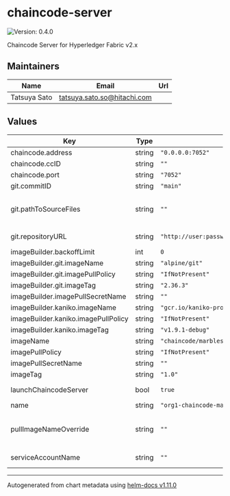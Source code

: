 # chaincode-server

![Version: 0.4.0](https://img.shields.io/badge/Version-0.4.0-informational?style=flat-square)

Chaincode Server for Hyperledger Fabric v2.x

## Maintainers

| Name | Email | Url |
| ---- | ------ | --- |
| Tatsuya Sato | <tatsuya.sato.so@hitachi.com> |  |

## Values

| Key | Type | Default | Description |
|-----|------|---------|-------------|
| chaincode.address | string | `"0.0.0.0:7052"` | Chaincode server address |
| chaincode.ccID | string | `""` | Chaincode ID for chaincode server |
| chaincode.port | string | `"7052"` | Chaincode server port |
| git.commitID | string | `"main"` | Commit ID of the target chaincode source code |
| git.pathToSourceFiles | string | `""` | Relative path from the repository path, which should start with `/` and end without `/`  (e.g., `repositoryPath/pathToSourceFiles/SourceFiles` should be `/pathToSourceFiles`) |
| git.repositoryURL | string | `"http://user:password@localhost/repos/marbles.git"` | Git repository URL of the target chaincode source code (user/password is optional) |
| imageBuilder.backoffLimit | int | `0` | back off limit of the image build job |
| imageBuilder.git.imageName | string | `"alpine/git"` | git image name |
| imageBuilder.git.imagePullPolicy | string | `"IfNotPresent"` | git image pull policy |
| imageBuilder.git.imageTag | string | `"2.36.3"` | git image tag |
| imageBuilder.imagePullSecretName | string | `""` |  |
| imageBuilder.kaniko.imageName | string | `"gcr.io/kaniko-project/executor"` | kaniko image tag |
| imageBuilder.kaniko.imagePullPolicy | string | `"IfNotPresent"` | kaniko image pull policy |
| imageBuilder.kaniko.imageTag | string | `"v1.9.1-debug"` | kaniko image tag |
| imageName | string | `"chaincode/marbles"` | Chaincode image name |
| imagePullPolicy | string | `"IfNotPresent"` | Chaincode image pull policy |
| imagePullSecretName | string | `""` | Chaincode image pull secret name |
| imageTag | string | `"1.0"` | Chaincode image tag |
| launchChaincodeServer | bool | `true` | If true, the chaincode server service and pod will be created |
| name | string | `"org1-chaincode-marbles"` | Chaincode server name |
| pullImageNameOverride | string | `""` | Override name for pulling image (It is assumed to be used when the registry names are different locally and in the cluster, for example [KIND](https://kind.sigs.k8s.io/docs/user/local-registry/)) |
| serviceAccountName | string | `""` | Service account name (if not set, implicitly, default will be used.) |

----------------------------------------------
Autogenerated from chart metadata using [helm-docs v1.11.0](https://github.com/norwoodj/helm-docs/releases/v1.11.0)
